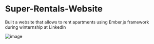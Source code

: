 # Super-Rentals-Website

Built a website that allows to rent apartments using Ember.js framework during winternship at LinkedIn

![image](https://user-images.githubusercontent.com/62675121/134826130-37a39d83-13ea-48c9-9c0d-765d27ee18e0.png)


